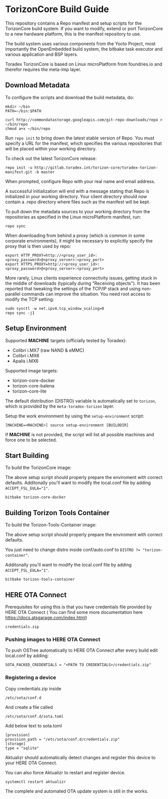 # TorizonCore Build Guide


This repository contains a Repo manifest and setup scripts for the
TorizonCore build system. If you want to modify, extend or port TorizonCore
to a new hardware platform, this is the manifest repository to
use.

The build system uses various components from the Yocto
Project, most importantly the OpenEmbedded build system, the bitbake
task executor and various application and BSP layers.

Toradex TorizonCore is based on Linux microPlatform from foundries.io
and therefor requires the meta-lmp layer.

## Download Metadata

To configure the scripts and download the build metadata, do:

```
mkdir ~/bin
PATH=~/bin:$PATH

curl http://commondatastorage.googleapis.com/git-repo-downloads/repo > ~/bin/repo
chmod a+x ~/bin/repo
```

Run `repo init` to bring down the latest stable version of Repo. You must
specify a URL for the manifest, which specifies the various repositories that
will be placed within your working directory.

To check out the latest TorizonCore release:

```
repo init -u http://gitlab.toradex.int/torizon-core/toradex-torizon-manifest.git -b master
```

When prompted, configure Repo with your real name and email address.

A successful initialization will end with a message stating that Repo
is initialized in your working directory. Your client directory should
now contain a .repo directory where files such as the manifest will be
kept.

To pull down the metadata sources to your working directory from the
repositories as specified in the Linux microPlatform manifest, run:

```
repo sync
```

When downloading from behind a proxy (which is common in some
corporate environments), it might be necessary to explicitly specify
the proxy that is then used by repo:

```
export HTTP_PROXY=http://<proxy_user_id>:<proxy_password>@<proxy_server>:<proxy_port>
export HTTPS_PROXY=http://<proxy_user_id>:<proxy_password>@<proxy_server>:<proxy_port>
```

More rarely, Linux clients experience connectivity issues, getting
stuck in the middle of downloads (typically during "Receiving
objects"). It has been reported that tweaking the settings of the
TCP/IP stack and using non-parallel commands can improve the
situation. You need root access to modify the TCP setting:

```
sudo sysctl -w net.ipv4.tcp_window_scaling=0
repo sync -j1
```

## Setup Environment

Supported **MACHINE** targets (officially tested by Toradex):
* Colibri i.MX7 (raw NAND & eMMC)
* Colibri i.MX6
* Apalis i.MX6

Supported image targets:
* torizon-core-docker
* torizon-core-balena
* torizon-core-lite

The default distribution (DISTRO) variable is automatically set to `torizon`,
which is provided by the `meta-toradex-torizon` layer.

Setup the work environment by using the `setup-environment` script:

```
[MACHINE=<MACHINE>] source setup-environment [BUILDDIR]
```

If **MACHINE** is not provided, the script will list all possible machines and
force one to be selected.

## Start Building

To build the TorizonCore image:

The above setup script should properly prepare the enviroment with correct defaults. 
Additonally you'll want to modify the local.conf file by adding `ACCEPT_FSL_EULA="1"`.

```
bitbake torizon-core-docker
```

## Building Torizon Tools Container

To build the Torizon-Tools-Container image:

The above setup script should properly prepare the enviroment with correct defaults.

You just need to change distro inside conf/auto.conf to  `DISTRO ?= "torizon-container"`.

Additonally you'll want to modify the local.conf file by adding `ACCEPT_FSL_EULA="1"`.

```
bitbake torizon-tools-container
```

## HERE OTA Connect

Prerequisites for using this is that you have credentials file provided by HERE OTA Connect ( You can find some more documentation here https://docs.atsgarage.com/index.html)
```
credentials.zip 
```

### Pushing images to HERE OTA Connect

To push OSTree automatically to HERE OTA Connect after every build edit local.conf by adding: 

```
SOTA_PACKED_CREDENTIALS = "<PATH TO CREDENTIALS>/credentials.zip"
```

### Registering a device

Copy credentials.zip inside 
```
/etc/sota/conf.d
```
And create a file called
 ```
/etc/sota/conf.d/sota.toml
```
Add below text to sota.toml
```
[provision]
provision_path = "/etc/sota/conf.d/credentials.zip" 
[storage]   
type = "sqlite" 
```

Aktualizr should automatically detect changes and register this device to your HERE OTA Connect.

You can also force Aktualizr to restart and register device.
```
systemctl restart aktualizr 
```
The complete and automated OTA update system is still in the works.

